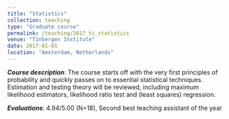 ```yaml
---
title: "Statistics"
collection: teaching
type: "Graduate course"
permalink: /teaching/2017_ti_statistics
venue: "Tinbergen Institute"
date: 2017-01-01
location: "Amsterdam, Netherlands"
---
```


***Course description***: The course starts off with the very first principles of probability and quickly passes on to essential statistical techniques. Estimation and testing theory will be reviewed, including maximum likelihood estimators, likelihood ratio test and (least squares) regression.

***Evaluations***: 4.94/5.00 (N=18), Second best teaching assistant of the year